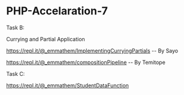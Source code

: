 # PHP-Accelaration-7

Task B: 

Currying and Partial Application

https://repl.it/@_emmathem/ImplementingCurryingPartials -- By Sayo

https://repl.it/@_emmathem/compositionPipeline -- By Temitope

Task C:

https://repl.it/@_emmathem/StudentDataFunction 

